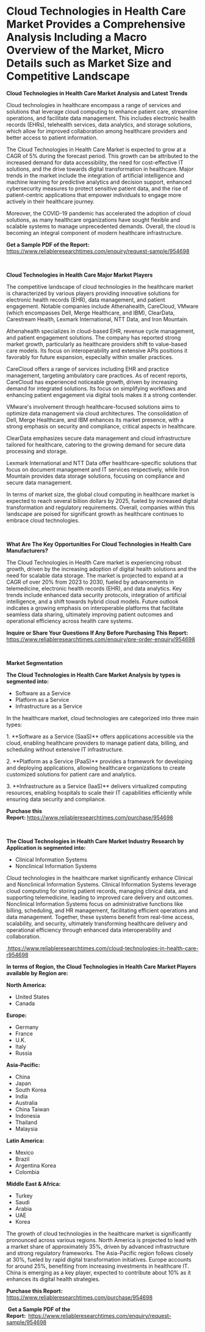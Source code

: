<p><h1>Cloud Technologies in Health Care Market Provides a Comprehensive Analysis Including a Macro Overview of the Market, Micro Details such as Market Size and Competitive Landscape</h1></p><p><strong>Cloud Technologies in Health Care Market Analysis and Latest Trends</strong></p>
<p><p>Cloud technologies in healthcare encompass a range of services and solutions that leverage cloud computing to enhance patient care, streamline operations, and facilitate data management. This includes electronic health records (EHRs), telehealth services, data analytics, and storage solutions, which allow for improved collaboration among healthcare providers and better access to patient information.</p><p>The Cloud Technologies in Health Care Market is expected to grow at a CAGR of 5% during the forecast period. This growth can be attributed to the increased demand for data accessibility, the need for cost-effective IT solutions, and the drive towards digital transformation in healthcare. Major trends in the market include the integration of artificial intelligence and machine learning for predictive analytics and decision support, enhanced cybersecurity measures to protect sensitive patient data, and the rise of patient-centric applications that empower individuals to engage more actively in their healthcare journey.</p><p>Moreover, the COVID-19 pandemic has accelerated the adoption of cloud solutions, as many healthcare organizations have sought flexible and scalable systems to manage unprecedented demands. Overall, the cloud is becoming an integral component of modern healthcare infrastructure.</p></p>
<p><strong>Get a Sample PDF of the Report:&nbsp;</strong> <a href="https://www.reliableresearchtimes.com/enquiry/request-sample/954698?utm_campaign=3009&utm_medium=2&utm_source=Github&utm_content=ia&utm_term=18042025&utm_id=cloud-technologies-in-health-care">https://www.reliableresearchtimes.com/enquiry/request-sample/954698</a></p>
<p>&nbsp;</p>
<p><strong>Cloud Technologies in Health Care Major Market Players</strong></p>
<p><p>The competitive landscape of cloud technologies in the healthcare market is characterized by various players providing innovative solutions for electronic health records (EHR), data management, and patient engagement. Notable companies include Athenahealth, CareCloud, VMware (which encompasses Dell, Merge Healthcare, and IBM), ClearData, Carestream Health, Lexmark International, NTT Data, and Iron Mountain.</p><p>Athenahealth specializes in cloud-based EHR, revenue cycle management, and patient engagement solutions. The company has reported strong market growth, particularly as healthcare providers shift to value-based care models. Its focus on interoperability and extensive APIs positions it favorably for future expansion, especially within smaller practices.</p><p>CareCloud offers a range of services including EHR and practice management, targeting ambulatory care practices. As of recent reports, CareCloud has experienced noticeable growth, driven by increasing demand for integrated solutions. Its focus on simplifying workflows and enhancing patient engagement via digital tools makes it a strong contender.</p><p>VMware's involvement through healthcare-focused solutions aims to optimize data management via cloud architectures. The consolidation of Dell, Merge Healthcare, and IBM enhances its market presence, with a strong emphasis on security and compliance, critical aspects in healthcare. </p><p>ClearData emphasizes secure data management and cloud infrastructure tailored for healthcare, catering to the growing demand for secure data processing and storage.</p><p>Lexmark International and NTT Data offer healthcare-specific solutions that focus on document management and IT services respectively, while Iron Mountain provides data storage solutions, focusing on compliance and secure data management.</p><p>In terms of market size, the global cloud computing in healthcare market is expected to reach several billion dollars by 2025, fueled by increased digital transformation and regulatory requirements. Overall, companies within this landscape are poised for significant growth as healthcare continues to embrace cloud technologies.</p></p>
<p>&nbsp;</p>
<p><strong>What Are The Key Opportunities For Cloud Technologies in Health Care Manufacturers?</strong></p>
<p><p>The Cloud Technologies in Health Care market is experiencing robust growth, driven by the increasing adoption of digital health solutions and the need for scalable data storage. The market is projected to expand at a CAGR of over 20% from 2023 to 2030, fueled by advancements in telemedicine, electronic health records (EHR), and data analytics. Key trends include enhanced data security protocols, integration of artificial intelligence, and a shift towards hybrid cloud models. Future outlook indicates a growing emphasis on interoperable platforms that facilitate seamless data sharing, ultimately improving patient outcomes and operational efficiency across health care systems.</p></p>
<p><strong>Inquire or Share Your Questions If Any Before Purchasing This Report:</strong> <a href="https://www.reliableresearchtimes.com/enquiry/pre-order-enquiry/954698?utm_campaign=3009&utm_medium=2&utm_source=Github&utm_content=ia&utm_term=18042025&utm_id=cloud-technologies-in-health-care">https://www.reliableresearchtimes.com/enquiry/pre-order-enquiry/954698</a></p>
<p>&nbsp;</p>
<p><strong>Market Segmentation</strong></p>
<p><strong>The Cloud Technologies in Health Care Market Analysis by types is segmented into:</strong></p>
<p><ul><li>Software as a Service</li><li>Platform as a Service</li><li>Infrastructure as a Service</li></ul></p>
<p><p>In the healthcare market, cloud technologies are categorized into three main types: </p><p>1. **Software as a Service (SaaS)** offers applications accessible via the cloud, enabling healthcare providers to manage patient data, billing, and scheduling without extensive IT infrastructure. </p><p>2. **Platform as a Service (PaaS)** provides a framework for developing and deploying applications, allowing healthcare organizations to create customized solutions for patient care and analytics. </p><p>3. **Infrastructure as a Service (IaaS)** delivers virtualized computing resources, enabling hospitals to scale their IT capabilities efficiently while ensuring data security and compliance.</p></p>
<p><strong>Purchase this Report:&nbsp;</strong><a href="https://www.reliableresearchtimes.com/purchase/954698?utm_campaign=3009&utm_medium=2&utm_source=Github&utm_content=ia&utm_term=18042025&utm_id=cloud-technologies-in-health-care">https://www.reliableresearchtimes.com/purchase/954698</a></p>
<p>&nbsp;</p>
<p><strong>The Cloud Technologies in Health Care Market Industry Research by Application is segmented into:</strong></p>
<p><ul><li>Clinical Information Systems</li><li>Nonclinical Information Systems</li></ul></p>
<p><p>Cloud technologies in the healthcare market significantly enhance Clinical and Nonclinical Information Systems. Clinical Information Systems leverage cloud computing for storing patient records, managing clinical data, and supporting telemedicine, leading to improved care delivery and outcomes. Nonclinical Information Systems focus on administrative functions like billing, scheduling, and HR management, facilitating efficient operations and data management. Together, these systems benefit from real-time access, scalability, and security, ultimately transforming healthcare delivery and operational efficiency through enhanced data interoperability and collaboration.</p></p>
<p><a href="https://www.reliableresearchtimes.com/cloud-technologies-in-health-care-r954698?utm_campaign=3009&utm_medium=2&utm_source=Github&utm_content=ia&utm_term=18042025&utm_id=cloud-technologies-in-health-care">&nbsp;https://www.reliableresearchtimes.com/cloud-technologies-in-health-care-r954698</a></p>
<p><strong>In terms of Region, the Cloud Technologies in Health Care Market Players available by Region are:</strong></p>
<p>
    <p> <strong> North America: </strong>
        <ul>
            <li>United States</li>
            <li>Canada</li>
        </ul>
        </p> 
    <p> <strong> Europe: </strong>
        <ul>
            <li>Germany</li>
            <li>France</li>
            <li>U.K.</li>
            <li>Italy</li>
            <li>Russia</li>
        </ul>
        </p> 
    <p> <strong> Asia-Pacific: </strong>
        <ul>
            <li>China</li>
            <li>Japan</li>
            <li>South Korea</li>
            <li>India</li>
            <li>Australia</li>
            <li>China Taiwan</li>
            <li>Indonesia</li>
            <li>Thailand</li>
            <li>Malaysia</li>
        </ul>
        </p> 
    <p> <strong> Latin America: </strong>
        <ul>
            <li>Mexico</li>
            <li>Brazil</li>
            <li>Argentina Korea</li>
            <li>Colombia</li>
        </ul>
        </p> 
    <p> <strong> Middle East & Africa: </strong>
        <ul>
            <li>Turkey</li>
            <li>Saudi</li>
            <li>Arabia</li>
            <li>UAE</li>
            <li>Korea</li>
        </ul>
    </p>
    </p>
<p><p>The growth of cloud technologies in the healthcare market is significantly pronounced across various regions. North America is projected to lead with a market share of approximately 35%, driven by advanced infrastructure and strong regulatory frameworks. The Asia-Pacific region follows closely at 30%, fueled by rapid digital transformation initiatives. Europe accounts for around 25%, benefiting from increasing investments in healthcare IT. China is emerging as a key player, expected to contribute about 10% as it enhances its digital health strategies.</p></p>
<p><strong>Purchase this Report: </strong><a href="https://www.reliableresearchtimes.com/purchase/954698?utm_campaign=3009&utm_medium=2&utm_source=Github&utm_content=ia&utm_term=18042025&utm_id=cloud-technologies-in-health-care">https://www.reliableresearchtimes.com/purchase/954698</a></p>
<p>&nbsp;<strong>Get a Sample PDF of the Report:&nbsp;&nbsp;</strong><a href="https://www.reliableresearchtimes.com/enquiry/request-sample/954698?utm_campaign=3009&utm_medium=2&utm_source=Github&utm_content=ia&utm_term=18042025&utm_id=cloud-technologies-in-health-care">https://www.reliableresearchtimes.com/enquiry/request-sample/954698</a></p>
<p><strong></strong></p>
<p><p></p><p></p><p></p></p>